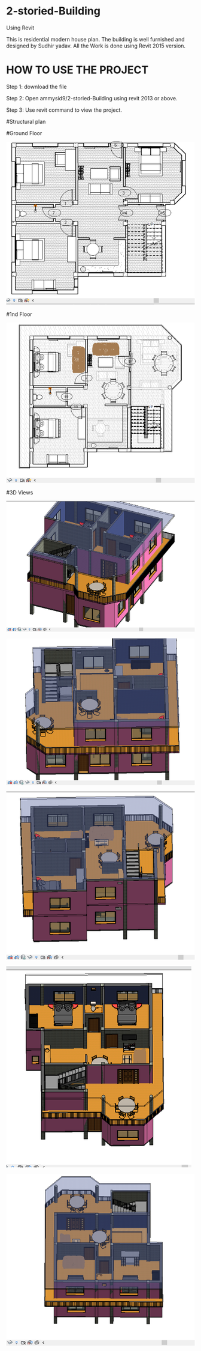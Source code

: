 # 2-storied-Building
Using Revit

This is residential modern house plan. The building is well furnished and designed by Sudhir yadav. All the Work is done using Revit 
2015 version.

# HOW TO USE THE PROJECT
Step 1: download the file

Step 2: Open ammysid9/2-storied-Building using revit 2013 or above.

Step 3: Use revit command to view the project.

#Structural plan

#Ground Floor

![alt text](https://github.com/ammysid9/BY.Home/blob/master/Screen%20shots/Ground%20floor%20plan.png?raw=true)

#1nd Floor

![alt text](https://github.com/ammysid9/BY.Home/blob/master/Screen%20shots/1st%20floor%20plan.png?raw=true)

#3D Views

![alt text](https://github.com/ammysid9/BY.Home/blob/master/Screen%20shots/East%20view.png?raw=true)

![alt text](https://github.com/ammysid9/BY.Home/blob/master/Screen%20shots/North%20View.png?raw=true)

![alt text](https://github.com/ammysid9/BY.Home/blob/master/Screen%20shots/South%20View1.png?raw=true)

![alt text](https://github.com/ammysid9/BY.Home/blob/master/Screen%20shots/Top%20East.png?raw=true)

![alt text](https://github.com/ammysid9/BY.Home/blob/master/Screen%20shots/West%20view.png?raw=true)
